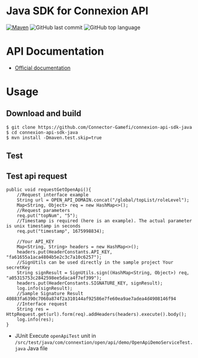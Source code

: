 # Java SDK for Connexion API

[![Maven](https://img.shields.io/badge/maven-3.8.4-blue)](https://connexion.games/)
![GitHub last commit](https://img.shields.io/github/last-commit/Connector-Gamefi/connexion-api-sdk-java)
![GitHub top language](https://img.shields.io/github/languages/top/Connector-Gamefi/connexion-api-sdk-java?color=red)

# API Documentation
- [Official documentation](https://docs.connexion.games/openapi-en)

# Usage
## Download and build
```shell
$ git clone https://github.com/Connector-Gamefi/connexion-api-sdk-java
$ cd connexion-api-sdk-java
$ mvn install -Dmaven.test.skip=true
```
## Test

## Test api request
    public void requestGetOpenApi(){
        //Request interface example
        String url = OPEN_API_DOMAIN.concat("/global/topList/roleLevel");
        Map<String, Object> req = new HashMap<>();
        //Request parameters
        req.put("topNum", "5");
        //Timestamp is required (here is an example). The actual parameter is unix timestamp in seconds
        req.put("timestamp", 1675998834);

        //Your API_KEY
        Map<String, String> headers = new HashMap<>();
        headers.put(HeaderConstants.API_KEY, "fa61655a1aca4804b5e2c3c7a10c6257");
        //SignUtils can be used directly in the sample project Your secretKey
        String signResult = SignUtils.sign((HashMap<String, Object>) req, "a05315753c2842598ee5daca4f7ef399");
        headers.put(HeaderConstants.SIGNATURE_KEY, signResult);
        log.info(signResult);
        //Sample Signature Result  40883fa6390c7060a874f2a310144af92586e7fe60ea9ae7adea4d4908146f94
        //Interface request
        String res = HttpRequest.get(url).form(req).addHeaders(headers).execute().body();
        log.info(res);
    }
    
* JUnit
  Execute `openApiTest` unit in `/src/test/java/com/connextion/open/api/demo/OpenApiDemoServiceTest.java` Java file
